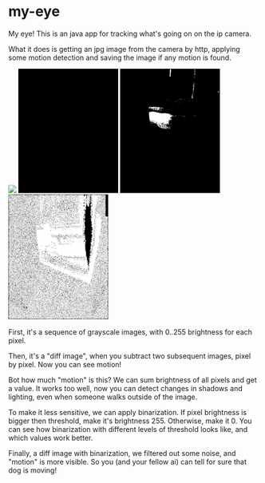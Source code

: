 my-eye
======

My eye!
This is an java app for tracking what's going on on the ip camera.

What it does is getting an jpg image from the camera by http, 
applying some motion detection and saving the image if any motion is found.

<img src="https://github.com/archie-swif/my-eye/blob/development/doc/dog1.gif?raw=true" width="200"/> <img src="https://github.com/archie-swif/my-eye/blob/development/doc/diff_greyscale.gif?raw=true" width="200"/> <img src="https://github.com/archie-swif/my-eye/blob/development/doc/diff_bin.gif?raw=true" width="200"/> <img src="https://github.com/archie-swif/my-eye/blob/development/doc/diff_bin2.gif?raw=true" width="200"/>

First, it's a sequence of grayscale images, with 0..255 brightness for each pixel.

Then, it's a "diff image", when you subtract two subsequent images, pixel by pixel. Now you can see motion!

Bot how much "motion" is this? We can sum brightness of all pixels and get a value. It works too well, now you can detect changes in shadows and lighting, even when someone walks outside of the image.

To make it less sensitive, we can apply binarization. If pixel brightness is bigger then threshold, make it's brightness 255. Otherwise, make it 0. You can see how binarization with different levels of threshold looks like, and which values work better.

Finally, a diff image with binarization, we filtered out some noise, and "motion" is more visible. So you (and your fellow ai) can tell for sure that dog is moving!

